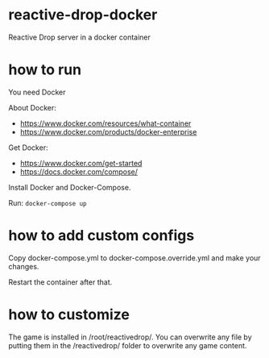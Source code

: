 # reactive-drop-docker
Reactive Drop server in a docker container

# how to run
You need Docker

About Docker:
- https://www.docker.com/resources/what-container
- https://www.docker.com/products/docker-enterprise

Get Docker:
- https://www.docker.com/get-started
- https://docs.docker.com/compose/

Install Docker and Docker-Compose.

Run: `docker-compose up`

# how to add custom configs

Copy docker-compose.yml to docker-compose.override.yml and make your changes. 

Restart the container after that.

# how to customize
The game is installed in /root/reactivedrop/. You can overwrite any file 
by putting them in the /reactivedrop/ folder to overwrite any game content.  

